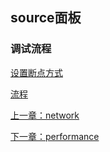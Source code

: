## source面板

### 调试流程
[设置断点方式](https://developers.google.com/web/tools/chrome-devtools/javascript/breakpoints)

[流程](https://developers.google.com/web/tools/chrome-devtools/javascript/reference)


[上一章：network](https://github.com/jiulanrensan/blog/blob/master/chrome_developer_dev-tool/network.md)

[下一章：performance](https://github.com/jiulanrensan/blog/blob/master/chrome_developer_dev-tool/performance.md)